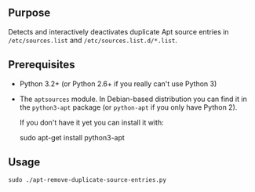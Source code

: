 ## Purpose

Detects and interactively deactivates duplicate Apt source entries in
`/etc/sources.list` and `/etc/sources.list.d/*.list`.


## Prerequisites

  * Python 3.2+ (or Python 2.6+ if you really can't use Python 3)

  * The `aptsources` module. In Debian-based distribution you can find it in
    the `python3-apt` package (or `python-apt` if you only have Python 2).

    If you don't have it yet you can install it with:

       sudo apt-get install python3-apt


## Usage

    sudo ./apt-remove-duplicate-source-entries.py